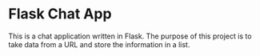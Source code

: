 # Flask Chat App

This is a chat application written in Flask. The purpose of this project is to 
take data from a URL and store the information in a list.



